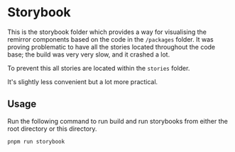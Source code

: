 # Storybook

This is the storybook folder which provides a way for visualising the remirror components based on
the code in the `/packages` folder. It was proving problematic to have all the stories located
throughout the code base; the build was very very slow, and it crashed a lot.

To prevent this all stories are located within the `stories` folder.

It's slightly less convenient but a lot more practical.

## Usage

Run the following command to run build and run storybooks from either the root directory or this
directory.

```bash
pnpm run storybook
```
